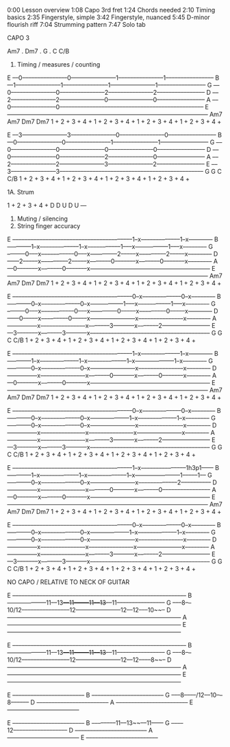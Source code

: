 0:00 Lesson overview
1:08 Capo 3rd fret
1:24 Chords needed
2:10 Timing basics
2:35 Fingerstyle, simple
3:42 Fingerstyle, nuanced
5:45 D-minor flourish riff
7:04 Strumming pattern
7:47 Solo tab

CAPO 3

Am7   .   Dm7   .   G   .   C  C/B

1. Timing / measures / counting

E ––0–––––––––––––––0–––––––––––––––1–––––––––––––––1––––––––––––––––
B ––1–––––––––––––––1–––––––––––––––1–––––––––––––––1––––––––––––––––
G ––0–––––––––––––––0–––––––––––––––2–––––––––––––––2––––––––––––––––
D ––2–––––––––––––––2–––––––––––––––0–––––––––––––––0––––––––––––––––
A ––0–––––––––––––––0––––––––––––––––––––––––––––––––––––––––––––––––
E –––––––––––––––––––––––––––––––––––––––––––––––––––––––––––––––––––
    Am7             Am7             Dm7             Dm7
    1 + 2 + 3 + 4 + 1 + 2 + 3 + 4 + 1 + 2 + 3 + 4 + 1 + 2 + 3 + 4 +

E ––3–––––––––––––––3–––––––––––––––0–––––––––––––––0––––––––––––––––
B ––0–––––––––––––––0–––––––––––––––1–––––––––––––––1––––––––––––––––
G ––0–––––––––––––––0–––––––––––––––0–––––––––––––––0––––––––––––––––
D ––0–––––––––––––––0–––––––––––––––2–––––––––––––––0––––––––––––––––
A ––2–––––––––––––––2–––––––––––––––3–––––––––––––––2––––––––––––––––
E ––3–––––––––––––––3––––––––––––––––––––––––––––––––––––––––––––––––
    G               G               C               C/B
    1 + 2 + 3 + 4 + 1 + 2 + 3 + 4 + 1 + 2 + 3 + 4 + 1 + 2 + 3 + 4 +

1A. Strum

1 + 2 + 3 + 4 +
D   D     U D U
—


1. Muting / silencing
2. String finger accuracy

E ––––––––––––––––––––––––––––––––––––––––1–x–––––––––––––1–x––––––––
B ––––––––1–x–––––––––––––1–x–––––––––––1–––x–––––––––––1–––x––––––––
G ––––––0–––x–––––––––––0–––x–––––––––2–––––x–––––––––2–––––x––––––––
D ––––2–––––x–––––––––2–––––x–––––––0–––––––x–––––––0–––––––x––––––––
A ––0–––––––x–––––––0–––––––x––––––––––––––––––––––––––––––––––––––––
E –––––––––––––––––––––––––––––––––––––––––––––––––––––––––––––––––––
    Am7             Am7             Dm7             Dm7
    1 + 2 + 3 + 4 + 1 + 2 + 3 + 4 + 1 + 2 + 3 + 4 + 1 + 2 + 3 + 4 +

E ––––––––––––––––––––––––––––––––––––––––0–x–––––––––––––0–x––––––––
B ––––––––0–x–––––––––––––0–x–––––––––––1–––x–––––––––––1–––x––––––––
G ––––––0–––x–––––––––––0–––x–––––––––0–––––x–––––––––0–––––x––––––––
D ––––0–––––x–––––––––0–––––x–––––––––––––––x–––––––––––––––x––––––––
A ––––––––––x–––––––––––––––x–––––––3–––––––x–––––––2––––––––––––––––
E ––3–––––––x–––––––3–––––––x––––––––––––––––––––––––––––––––––––––––
    G               G               C               C/B
    1 + 2 + 3 + 4 + 1 + 2 + 3 + 4 + 1 + 2 + 3 + 4 + 1 + 2 + 3 + 4 +



E ––––––––––––––––––––––––––––––––––––––––1–x–––––––––––––1–x––––––––
B ––––––––1–x–––––––––––––1–x–––––––––––––1–x–––––––––––––1–x––––––––
G ––––––––0–x–––––––––––––0–x–––––––––––––––x–––––––––––––––x––––––––
D ––––––––––x–––––––––––––––x–––––––0–––––––x–––––––0–––––––x––––––––
A ––0–––––––x–––––––0–––––––x––––––––––––––––––––––––––––––––––––––––
E –––––––––––––––––––––––––––––––––––––––––––––––––––––––––––––––––––
    Am7             Am7             Dm7             Dm7
    1 + 2 + 3 + 4 + 1 + 2 + 3 + 4 + 1 + 2 + 3 + 4 + 1 + 2 + 3 + 4 +

E ––––––––––––––––––––––––––––––––––––––––0–x–––––––––––––0–x––––––––
B ––––––––0–x–––––––––––––0–x–––––––––––––1–x–––––––––––––1–x––––––––
G ––––––––0–x–––––––––––––0–x–––––––––––––––x–––––––––––––––x––––––––
D ––––––––––x–––––––––––––––x–––––––––––––––x–––––––––––––––x––––––––
A ––––––––––x–––––––––––––––x–––––––3–––––––x–––––––2––––––––––––––––
E ––3–––––––x–––––––3–––––––x––––––––––––––––––––––––––––––––––––––––
    G               G               C               C/B
    1 + 2 + 3 + 4 + 1 + 2 + 3 + 4 + 1 + 2 + 3 + 4 + 1 + 2 + 3 + 4 +




E ––––––––––––––––––––––––––––––––––––––––1–x–––––––––––––––1h3p1––––
B ––––––––1–x–––––––––––––1–x–––––––––––––1–x–––––––––––––––1–––––1––
G ––––––––0–x–––––––––––––0–x–––––––––––––––x–––––––––––––2––––––––––
D ––––––––––x–––––––––––––––x–––––––0–––––––x–––––––0––––––––––––––––
A ––0–––––––x–––––––0–––––––x––––––––––––––––––––––––––––––––––––––––
E –––––––––––––––––––––––––––––––––––––––––––––––––––––––––––––––––––
    Am7             Am7             Dm7             Dm7
    1 + 2 + 3 + 4 + 1 + 2 + 3 + 4 + 1 + 2 + 3 + 4 + 1 + 2 + 3 + 4 +

E ––––––––––––––––––––––––––––––––––––––––0–x–––––––––––––0–x––––––––
B ––––––––0–x–––––––––––––0–x–––––––––––––1–x–––––––––––––1–x––––––––
G ––––––––0–x–––––––––––––0–x–––––––––––––––x–––––––––––––––x––––––––
D ––––––––––x–––––––––––––––x–––––––––––––––x–––––––––––––––x––––––––
A ––––––––––x–––––––––––––––x–––––––3–––––––x–––––––2––––––––––––––––
E ––3–––––––x–––––––3–––––––x––––––––––––––––––––––––––––––––––––––––
    G               G               C               C/B
    1 + 2 + 3 + 4 + 1 + 2 + 3 + 4 + 1 + 2 + 3 + 4 + 1 + 2 + 3 + 4 +




NO CAPO / RELATIVE TO NECK OF GUITAR

E ––––––––––––––––––––––––––––––––––––––––––––––––––––––––––
B –––––––––––––11––13~~––11–––––11––13~~––11––––––––––––––––
G –––8––10/12––––––––––––––––12–––––––––––––––12––12–––10~~–
D ––––––––––––––––––––––––––––––––––––––––––––––––––––––––––
A ––––––––––––––––––––––––––––––––––––––––––––––––––––––––––
E ––––––––––––––––––––––––––––––––––––––––––––––––––––––––––

E ––––––––––––––––––––––––––––––––––––––––––––––––––––––––––
B –––––––––––––11––13~~––11–––––11––13~~––11––––––––––––––––
G –––8––10/12––––––––––––––––12–––––––––––––––12––12––––8~~–
D ––––––––––––––––––––––––––––––––––––––––––––––––––––––––––
A ––––––––––––––––––––––––––––––––––––––––––––––––––––––––––
E ––––––––––––––––––––––––––––––––––––––––––––––––––––––––––



E ––––––––––––––––––––––––
B ––––––––––––––––––––––––
G –––8––––/12––10––8––––––
D ––––––––––––––––––––––––
A ––––––––––––––––––––––––
E ––––––––––––––––––––––––


E ––––––––––––––––––––––––
B ––––––––11––13~~––11––––
G ––––12––––––––––––––––––
D ––––––––––––––––––––––––
A ––––––––––––––––––––––––
E ––––––––––––––––––––––––
